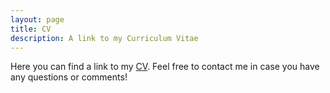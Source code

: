 ```yaml
---
layout: page
title: CV
description: A link to my Curriculum Vitae
---
```


<p>Here you can find a link to my <a href="https://www.dropbox.com/s/7r7a9ghgm9ldc3q/cv_torres.pdf?dl=0">CV</a>. Feel free to contact me in case you have any questions or comments!</p>

